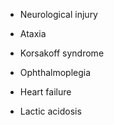 - Neurological injury

- Ataxia

- Korsakoff syndrome

- Ophthalmoplegia

- Heart failure

- Lactic acidosis